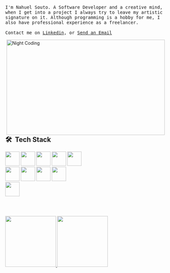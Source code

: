  <samp>
I'm Nahuel Souto. A Software Developer and a creative mind, when I get into a project I always try to leave my artistic signature on it. Although programming is a hobby for me, I also have professional experience as a freelancer.
     <br><br>Contact me on <a href="https://www.linkedin.com/in/nahuelhsouto/">Linkedin</a>, or <a href="mailto:nahuelhsouto@gmail.com">Send an Email</a>
  </samp>
  
<img alt="Night Coding" src="https://static.wixstatic.com/media/669128_ec1c7a78e9694aec8a07c2e48b292ae1~mv2.gif" width="500" height="300" align="right"/><br><br>
## 🛠 &nbsp;Tech Stack
<div>
<img src='https://cdn.jsdelivr.net/gh/devicons/devicon/icons/javascript/javascript-original.svg' width="45" height="45">
<img src='https://cdn.jsdelivr.net/gh/devicons/devicon/icons/threejs/threejs-original-wordmark.svg' width="45" height="45">
<img src='https://cdn.jsdelivr.net/gh/devicons/devicon/icons/typescript/typescript-original.svg' width="45" height="45">
<img src='https://cdn.jsdelivr.net/gh/devicons/devicon/icons/react/react-original-wordmark.svg' width="45" height="45">
<img src='https://cdn.jsdelivr.net/gh/devicons/devicon/icons/nodejs/nodejs-original-wordmark.svg' width="45" height="45">
 </div>
 <div>
<img src='https://cdn.jsdelivr.net/gh/devicons/devicon/icons/php/php-original.svg' width="45" height="45">
<img src='https://cdn.jsdelivr.net/gh/devicons/devicon/icons/mysql/mysql-original.svg' width="45" height="45">
<img src='https://cdn.jsdelivr.net/gh/devicons/devicon/icons/mongodb/mongodb-original.svg' width="45" height="45">
<img src='https://cdn.jsdelivr.net/gh/devicons/devicon/icons/postgresql/postgresql-original-wordmark.svg' width="45" height="45">
</div>
<div>
<img src='https://cdn.jsdelivr.net/gh/devicons/devicon/icons/sass/sass-original.svg' width="45" height="45">
</div>


<br><br><p align="center">
<a href="https://github.com/Nahuelhsouto">
 
  <img height="160em" src="https://github-readme-stats-eight-theta.vercel.app/api?username=Nahuelhsouto&show_icons=true&theme=algolia&include_all_commits=true&count_private=true"/>
  <img height="160em" src="https://github-readme-stats-eight-theta.vercel.app/api/top-langs/?username=Nahuelhsouto&layout=compact&langs_count=8&theme=algolia"/>
</a>
</p>
